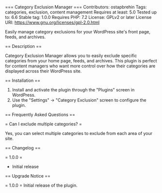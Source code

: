 === Category Exclusion Manager ===
Contributors: ostapbrehin
Tags: categories, exclusion, content management
Requires at least: 5.0
Tested up to: 6.6
Stable tag: 1.0.0
Requires PHP: 7.2
License: GPLv2 or later
License URI: https://www.gnu.org/licenses/gpl-2.0.html

Easily manage category exclusions for your WordPress site's front page, feeds, and archives.

== Description ==

Category Exclusion Manager allows you to easily exclude specific categories from your home page, feeds, and archives.
This plugin is perfect for content managers who want more control over how their categories are displayed across their
WordPress site.

== Installation ==

1. Install and activate the plugin through the "Plugins" screen in WordPress.
2. Use the "Settings" -> "Category Exclusion" screen to configure the plugin.

== Frequently Asked Questions ==

= Can I exclude multiple categories? =

Yes, you can select multiple categories to exclude from each area of your site.

== Changelog ==

= 1.0.0 =

* Initial release

== Upgrade Notice ==

= 1.0.0 =
Initial release of the plugin.
